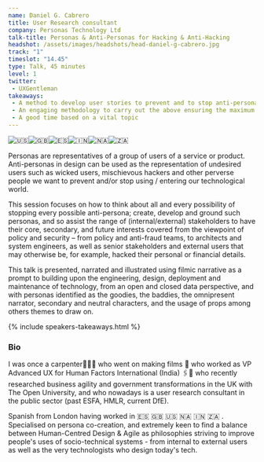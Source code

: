 ```yaml
---
name: Daniel G. Cabrero
title: User Research consultant
company: Personas Technology Ltd
talk-title: Personas & Anti-Personas for Hacking & Anti-Hacking
headshot: /assets/images/headshots/head-daniel-g-cabrero.jpg
track: "1"
timeslot: "14.45"
type: Talk, 45 minutes
level: 1
twitter: 
 - UXGentleman
takeaways: 
 - A method to develop user stories to prevent and to stop anti-personas breaking into or abusing tech products / services 
 - An engaging methodology to carry out the above ensuring the maximum level of engagement 
 - A good time based on a vital topic
---
```

<img class="Emoji Emoji--forText" src="https://abs.twimg.com/emoji/v2/72x72/1f1fa-1f1f8.png" draggable="false" alt="🇺🇸" title="Flag of the United States" aria-label="Emoji: Flag of the United States"><img class="Emoji Emoji--forText" src="https://abs.twimg.com/emoji/v2/72x72/1f1ec-1f1e7.png" draggable="false" alt="🇬🇧" title="Flag of the United Kingdom" aria-label="Emoji: Flag of the United Kingdom"><img class="Emoji Emoji--forText" src="https://abs.twimg.com/emoji/v2/72x72/1f1ea-1f1f8.png" draggable="false" alt="🇪🇸" title="Flag of spain" aria-label="Emoji: Flag of spain"><img class="Emoji Emoji--forText" src="https://abs.twimg.com/emoji/v2/72x72/1f1ee-1f1f3.png" draggable="false" alt="🇮🇳" title="Flag of India" aria-label="Emoji: Flag of India"><img class="Emoji Emoji--forText" src="https://abs.twimg.com/emoji/v2/72x72/1f1f3-1f1e6.png" draggable="false" alt="🇳🇦" title="Flag of Namibia" aria-label="Emoji: Flag of Namibia"><img class="Emoji Emoji--forText" src="https://abs.twimg.com/emoji/v2/72x72/1f1ff-1f1e6.png" draggable="false" alt="🇿🇦" title="Flag of South Africa" aria-label="Emoji: Flag of South Africa"> 

Personas are representatives of a group of users of a service or product. Anti-personas in design can be used as the representation of undesired users such as wicked users, mischievous hackers and other perverse people we want to prevent and/or stop using / entering our technological world. 

This session focuses on how to think about all and every possibility of stopping every possible anti-persona; create, develop and ground such personas, and so assist the range of (internal/external) stakeholders to have their core, secondary, and future interests covered from the viewpoint of policy and security – from policy and anti-fraud teams, to architects and system engineers, as well as senior stakeholders and external users that may otherwise be, for example, hacked their personal or financial details. 

This talk is presented, narrated and illustrated using filmic narrative as a prompt to building upon the engineering, design, deployment and maintenance of technology, from an open and closed data perspective, and with personas identified as the goodies, the baddies, the omnipresent narrator, secondary and neutral characters, and the usage of props among others themes to draw on.

{% include speakers-takeaways.html %}

<h3>Bio</h3>

I was once a carpenter👨🏽‍🔧 who went on making films 🎥 who worked as VP Advanced UX for Human Factors International (India) 🖇📙 who recently researched business agility and government transformations in the UK with The Open University, and who nowadays is a user research consultant in the public sector (past ESFA, HMLR, current DfE). 

Spanish from London having worked in 🇪🇸 🇬🇧 🇺🇸 🇳🇦 🇮🇳 🇿🇦 . Specialised on persona co-creation, and extremely keen to find a balance between Human-Centred Design & Agile as philosophies striving to improve people's uses of socio-technical systems - from internal to external users as well as the very technologists who design today's tech.